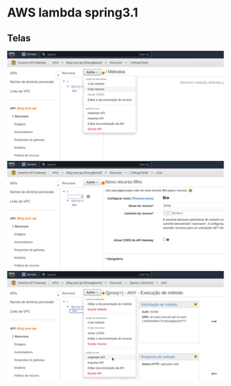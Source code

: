 # AWS lambda spring3.1


## Telas
<img src="https://github.com/fabriciolfj/serverless-api-spring3/blob/main/tela1.png" />
<img src="https://github.com/fabriciolfj/serverless-api-spring3/blob/main/tela2.png" />
<img src="https://github.com/fabriciolfj/serverless-api-spring3/blob/main/tela3.png" />
